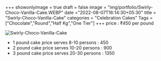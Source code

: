 +++
showonlyimage = true
draft = false
image = "img/portfolio/Swirly-Choco-Vanilla-Cake.WEBP"
date ="2022-08-07T16:14:30+05:30"
title = "Swirly-Choco-Vanilla-Cake"
categories = "Celebration Cakes"
Tags = ["Chocolate","Round","Half Kg","One Tier"]
+++
price : ₹450 per pound
<!--more-->
![Swirly-Choco-Vanilla-Cake](/img/portfolio/Swirly-Choco-Vanilla-Cake.WEBP)
* 1 pound cake price serves 8-10 persons : 450
* 2 pound cake price serves 10-20 persons : 900
* 3 pound cake price serves 20-30 persons : 1350
